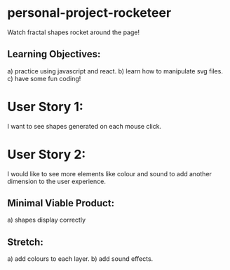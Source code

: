 # personal-project-rocketeer
Watch fractal shapes rocket around the page!

## Learning Objectives:
a) practice using javascript and react.
b) learn how to manipulate svg files.
c) have some fun coding!

# User Story 1:
I want to see shapes generated on each mouse click.

# User Story 2:
I would like to see more elements like colour and sound to add another dimension to the user experience.


## Minimal Viable Product:
a) shapes display correctly

## Stretch:
a) add colours to each layer.
b) add sound effects.

